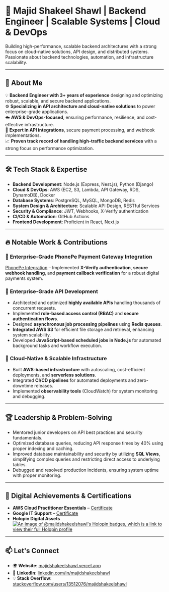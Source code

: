# 🚀 Majid Shakeel Shawl | Backend Engineer | Scalable Systems | Cloud & DevOps  

Building high-performance, scalable backend architectures with a strong focus on cloud-native solutions, API design, and distributed systems. Passionate about backend technologies, automation, and infrastructure scalability.  

---

## 🔹 About Me  

💡 **Backend Engineer with 3+ years of experience** designing and optimizing robust, scalable, and secure backend applications.\
⚙️ **Specializing in API architecture and cloud-native solutions** to power enterprise-grade applications.\
☁️ **AWS & DevOps-focused**, ensuring performance, resilience, and cost-effective infrastructure.\
🔗 **Expert in API integrations**, secure payment processing, and webhook implementations.\
📈 **Proven track record of handling high-traffic backend services** with a strong focus on performance optimization.  

---

## 🛠️ **Tech Stack & Expertise**  

- **Backend Development**: Node.js (Express, Nest.js), Python (Django)  
- **Cloud & DevOps**: AWS (EC2, S3, Lambda, API Gateway, RDS, DynamoDB), Docker  
- **Database Systems**: PostgreSQL, MySQL, MongoDB, Redis  
- **System Design & Architecture**: Scalable API Design, RESTful Services  
- **Security & Compliance**: JWT, Webhooks, X-Verify authentication  
- **CI/CD & Automation**: GitHub Actions  
- **Frontend Development**: Proficient in React, Next.js  

---

## 🔥 **Notable Work & Contributions**  

### 📌 **Enterprise-Grade PhonePe Payment Gateway Integration**  

[PhonePe Integration](https://github.com/majidshakeelshawl/phonepe_integration) – Implemented **X-Verify authentication**, **secure webhook handling**, and **payment callback verification** for a robust digital payments system.  

### 📌 **Enterprise-Grade API Development**  

- Architected and optimized **highly available APIs** handling thousands of concurrent requests.  
- Implemented **role-based access control (RBAC)** and **secure authentication flows**.  
- Designed **asynchronous job processing pipelines** using **Redis queues**.  
- **Integrated AWS S3** for efficient file storage and retrieval, enhancing system scalability.  
- Developed **JavaScript-based scheduled jobs in Node.js** for automated background tasks and workflow execution.  

### 📌 **Cloud-Native & Scalable Infrastructure**  

- Built **AWS-based infrastructure** with autoscaling, cost-efficient deployments, and **serverless solutions**.  
- Integrated **CI/CD pipelines** for automated deployments and zero-downtime releases.  
- Implemented **observability tools** (CloudWatch) for system monitoring and debugging.  

---

## 🏆 Leadership & Problem-Solving  
- Mentored junior developers on API best practices and security fundamentals.  
- Optimized database queries, reducing API response times by 40% using proper indexing and caching.  
- Improved database maintainability and security by utilizing **SQL Views**, simplifying complex queries and restricting direct access to underlying tables.  
- Debugged and resolved production incidents, ensuring system uptime with proper monitoring.  

---

## 🏅 **Digital Achievements & Certifications**  

- **AWS Cloud Practitioner Essentials** – [Certificate](https://www.coursera.org/account/accomplishments/certificate/N8CF5MT8WEPY)  
- **Google IT Support** – [Certificate](https://www.coursera.org/account/accomplishments/specialization/certificate/3SQNV9GXA82K)  
- **Holopin Digital Assets** [![An image of @majidshakeelshawl's Holopin badges, which is a link to view their full Holopin profile](https://holopin.me/majidshakeelshawl)](https://holopin.io/@majidshakeelshawl)  

---

## 📫 **Let's Connect**  

- 🌍 **Website**: [majidshakeelshawl.vercel.app](https://majidshakeelshawl.vercel.app/)  
- 🔗 **LinkedIn**: [linkedin.com/in/majidshakeelshawl](https://www.linkedin.com/in/majidshakeelshawl/)  
- 💡 **Stack Overflow**: [stackoverflow.com/users/13512076/majidshakeelshawl](https://stackoverflow.com/users/13512076/majidshakeelshawl)
